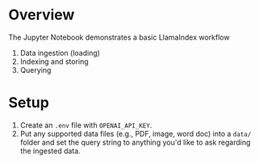# Overview
The Jupyter Notebook demonstrates a basic LlamaIndex workflow

1. Data ingestion (loading)
2. Indexing and storing
3. Querying

# Setup
1. Create an `.env` file with `OPENAI_API_KEY`.
2. Put any supported data files (e.g., PDF, image, word doc) into a `data/` folder and set the query string to anything you'd like to ask regarding the ingested data.